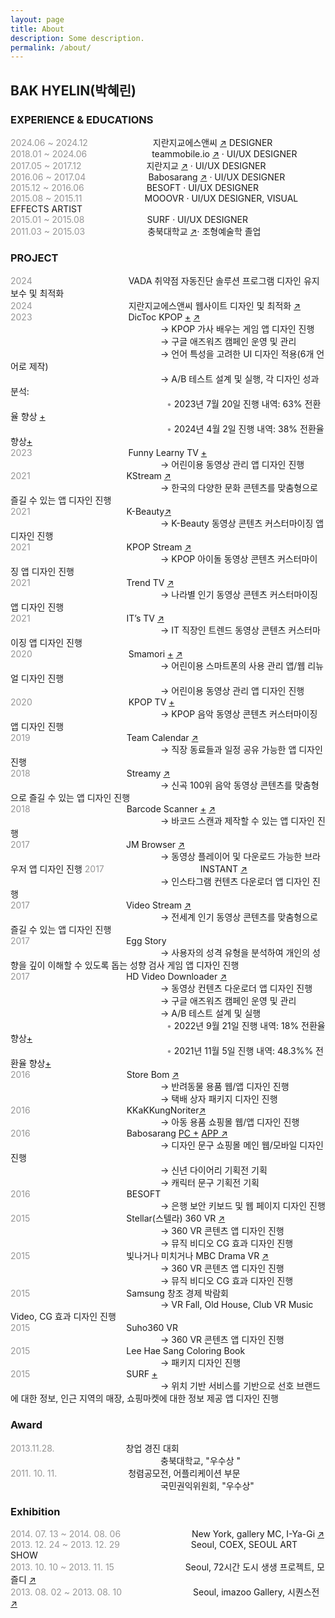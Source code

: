 ```yaml
---
layout: page
title: About
description: Some description.
permalink: /about/
---
```



## BAK HYELIN(박혜린) 

### EXPERIENCE & EDUCATIONS
<span style="color: #969696;"> 2024.06 ~ 2024.12 </span><span style="margin-left: 100px;">지란지교에스앤씨 <a href="https://www.jiransnc.com" target="_blank">↗</a> DESIGNER</span>    
<span style="color: #969696;"> 2018.01 ~ 2024.06 </span><span style="margin-left: 100px;">teammobile.io <a href="https://www.teammobile.io/" target="_blank">↗</a> · UI/UX DESIGNER</span>    
<span style="color: #969696;"> 2017.05 ~ 2017.12 </span><span style="margin-left: 100px;">지란지교 <a href="https://www.jiran.com/" target="_blank">↗</a> · UI/UX DESIGNER</span>    
<span style="color: #969696;">2016.06 ~ 2017.04</span><span style="margin-left: 100px;">Babosarang <a href="http://www.babosarang.co.kr/" target="_blank">↗</a> · UI/UX DESIGNER</span>  
<span style="color: #969696;">2015.12 ~ 2016.06</span><span style="margin-left: 100px;">BESOFT · UI/UX DESIGNER</span>    
<span style="color: #969696;">2015.08 ~ 2015.11</span><span style="margin-left: 100px;">MOOOVR · UI/UX DESIGNER, VISUAL EFFECTS ARTIST</span>    
<span style="color: #969696;">2015.01 ~ 2015.08</span><span style="margin-left: 100px;">SURF · UI/UX DESIGNER</span>  
<span style="color: #969696;">2011.03 ~ 2015.03</span><span style="margin-left: 100px;">충북대학교 <a href="https://www.cbnu.ac.kr/www/index.do" target="_blank">↗</a>· 조형예술학 졸업</span>  

### PROJECT
<span style="color: #969696;"> 2024 </span><span style="margin-left: 150px;"> VADA 취약점 자동진단 솔루션 프로그램 디자인 유지보수 및 최적화 </span>  
<span style="color: #969696;"> 2024 </span><span style="margin-left: 150px;"> 지란지교에스앤씨 웹사이트 디자인 및 최적화 <a href="https://www.jiransnc.com" target="_blank">↗</a> </span>  
<span style="color: #969696;"> 2023 </span><span style="margin-left: 150px;"> DicToc KPOP [+](../kpoplyricsgame/) <a href="https://play.google.com/store/search?q=dictoc&c=apps" target="_blank">↗</a></span>  
<span style="margin-left: 240px;"> → KPOP 가사 배우는 게임 앱 디자인 진행</span>  
<span style="margin-left: 240px;"> → 구글 애즈워즈 캠페인 운영 및 관리</span>    
<span style="margin-left: 240px;"> → 언어 특성을 고려한 UI 디자인 적용(6개 언어로 제작)</span>    
<span style="margin-left: 240px;"> → A/B 테스트 설계 및 실행, 각 디자인 성과 분석:</span>    
<span style="color: #969696; margin-left: 250px;"> • </span> <span> 2023년 7월 20일 진행 내역: 63% 전환율 향상 [+](,./ab-kpoplyricsgame-230724/)</span>   
<span style="color: #969696; margin-left: 250px;"> • </span> <span> 2024년 4월 2일 진행 내역: 38% 전환율 향상[+](../ab-kpoplyricsgame-240402/)</span>   
<span style="color: #969696;"> 2023 </span><span style="margin-left: 150px;"> Funny Learny TV [+](../funnylearnytv/)</span>  
<span style="margin-left: 240px;"> → 어린이용 동영상 관리 앱 디자인 진행</span>  
<span style="color: #969696;"> 2021 </span><span style="margin-left: 150px;"> KStream <a href="https://play.google.com/store/apps/details?id=io.tm.k.stream" target="_blank">↗</a></span>  
<span style="margin-left: 240px;"> → 한국의 다양한 문화 콘텐츠를 맞춤형으로 즐길 수 있는 앱 디자인 진행</span>  
<span style="color: #969696;"> 2021 </span><span style="margin-left: 150px;"> K-Beauty<a href="https://play.google.com/store/apps/details?id=io.tm.kbeauty.tv" target="_blank">↗</a></span>  
<span style="margin-left: 240px;"> → K-Beauty 동영상 콘텐츠 커스터마이징 앱 디자인 진행</span>  
<span style="color: #969696;"> 2021 </span><span style="margin-left: 150px;"> KPOP Stream <a href="https://play.google.com/store/apps/details?id=io.tm.kpop.stream" target="_blank">↗</a></span>  
<span style="margin-left: 240px;"> → KPOP 아이돌 동영상 콘텐츠 커스터마이징 앱 디자인 진행</span>  
<span style="color: #969696;"> 2021 </span><span style="margin-left: 150px;"> Trend TV <a href="https://play.google.com/store/apps/details?id=io.tm.stream.in" target="_blank">↗</a></span>  
<span style="margin-left: 240px;"> → 나라별 인기 동영상 콘텐츠 커스터마이징 앱 디자인 진행</span>  
<span style="color: #969696;"> 2021 </span><span style="margin-left: 150px;">IT’s TV <a href="https://play.google.com/store/apps/details?id=io.tm.its.tv" target="_blank">↗</a></span>  
<span style="margin-left: 240px;"> → IT 직장인 트렌드 동영상 콘텐츠 커스터마이징 앱 디자인 진행</span>   
<span style="color: #969696;"> 2020 </span><span style="margin-left: 150px;">Smamori [+](../kidsvideoapp/) <a href="https://smamori.jp/" target="_blank">↗</a></span>   
<span style="margin-left: 240px;"> → 어린이용 스마트폰의 사용 관리 앱/웹 리뉴얼 디자인 진행</span>  
<span style="margin-left: 240px;"> → 어린이용 동영상 관리 앱 디자인 진행</span>    
<span style="color: #969696;"> 2020 </span><span style="margin-left: 150px;">KPOP TV [+](../icon-kpop/)</span>  
<span style="margin-left: 240px;"> → KPOP 음악 동영상 콘텐츠 커스터마이징 앱 디자인 진행</span>   
<span style="color: #969696;">2019 </span><span style="margin-left: 150px;">Team Calendar <a href="https://play.google.com/store/apps/details?id=io.jmobile.tm.calendar" target="_blank">↗</a></span>  
<span style="margin-left: 240px;"> → 직장 동료들과 일정 공유 가능한 앱 디자인 진행</span>    
<span style="color: #969696;"> 2018 </span><span style="margin-left: 150px;">Streamy <a href="https://play.google.com/store/apps/details?id=com.fms.streamy" target="_blank">↗</a></span>   
<span style="margin-left: 240px;"> → 신곡 100위 음악 동영상 콘텐츠를 맞춤형으로 즐길 수 있는 앱 디자인 진행</span>  
<span style="color: #969696;"> 2018 </span><span style="margin-left: 150px;">Barcode Scanner [+](../barcode_scanner/) [↗](https://play.google.com/store/apps/details?id=io.jmobile.jmscanner)</span>  
<span style="margin-left: 240px;">→ 바코드 스캔과 제작할 수 있는 앱 디자인 진행</span>   
<span style="color: #969696;"> 2017 </span><span style="margin-left: 150px;">JM Browser <a href="https://play.google.com/store/apps/details?id=io.jmobile.browser" target="_blank">↗</a></span>    
<span style="margin-left: 240px;"> → 동영상 플레이어 및 다운로드 가능한 브라우저 앱 디자인 진행</span>
<span style="color: #969696;"> 2017 </span><span style="margin-left: 150px;">INSTANT <a href="https://play.google.com/store/apps/details?id=io.jmobile.instant" target="_blank">↗</a></span>      
<span style="margin-left: 240px;"> → 인스타그램 컨텐츠 다운로더 앱 디자인 진행</span>      
<span style="color: #969696;"> 2017 </span><span style="margin-left: 150px;">Video Stream <a href="https://play.google.com/store/apps/details?id=io.jmobile.video.browser" target="_blank">↗</a></span>  
<span style="margin-left: 240px;"> → 전세계 인기 동영상 콘텐츠를 맞춤형으로 즐길 수 있는 앱 디자인 진행</span>     
<span style="color: #969696;"> 2017 </span><span style="margin-left: 150px;">Egg Story</span>    
<span style="margin-left: 240px;"> → 사용자의 성격 유형을 분석하여 개인의 성향을 깊이 이해할 수 있도록 돕는 성향 검사 게임 앱 디자인 진행</span>    
<span style="color: #969696;"> 2017 </span><span style="margin-left: 150px;">HD Video Downloader <a href="https://play.google.com/store/apps/details?id=com.ne.hdv">↗</a></span>     
<span style="margin-left: 240px;"> → 동영상 컨텐츠 다운로더 앱 디자인 진행</span>    
<span style="margin-left: 240px;"> → 구글 애즈워즈 캠페인 운영 및 관리</span>    
<span style="margin-left: 240px;"> → A/B 테스트 설계 및 실행</span>     
<span style="color: #969696; margin-left: 250px;"> • </span><span>2022년 9월 21일 진행 내역: 18% 전환율 향상[+](../ab-hdvd-220921/)</span>  
<span style="color: #969696; margin-left: 250px;"> • </span><span>2021년 11월 5일 진행 내역: 48.3%% 전환율 향상[+](../ab-hdvd-211105/)</span>  
<span style="color: #969696;"> 2016 </span><span style="margin-left: 150px;">Store Bom <a href="https://www.behance.net/gallery/51348153/Shopping-mall-APP-UI" target="_blank">↗</a></span>    
<span style="margin-left: 240px;"> → 반려동물 용품 웹/앱 디자인 진행</span>  
<span style="margin-left: 240px;"> → 택배 상자 패키지 디자인 진행</span>    
<span style="color: #969696;"> 2016 </span><span style="margin-left: 150px;">KKaKKungNoriter<a href="http://kkakkungnoriter.com/" target="_blank">↗</a></span>    
<span style="margin-left: 240px;">→ 아동 용품 쇼핑몰 웹/앱 디자인 진행  
<span style="color: #969696;"> 2016 </span><span style="margin-left: 150px;">Babosarang [PC +](../babosarang-web/) <a href="https://www.behance.net/gallery/51583461/Shopping-mall-APP-UI(Babosarang)" target="_blank">APP ↗</a></span>     
<span style="margin-left: 240px;"> → 디자인 문구 쇼핑몰 메인 웹/모바일 디자인 진행</span>    
<span style="margin-left: 240px;"> → 신년 다이어리 기획전 기획</span>     
<span style="margin-left: 240px;"> → 캐릭터 문구 기획전 기획</span>     
<span style="color: #969696;"> 2016 </span><span style="margin-left: 150px;">BESOFT</span>   
<span style="margin-left: 240px;"> → 은행 보안 키보드 및 웹 페이지 디자인 진행</span>  
<span style="color: #969696;"> 2015 </span><span style="margin-left: 150px;">Stellar(스텔라) 360 VR [↗](https://www.youtube.com/watch?v=gvORWNSsGak)</span>   
<span style="margin-left: 240px;"> → 360 VR 콘텐츠 앱 디자인 진행</span>  
<span style="margin-left: 240px;"> → 뮤직 비디오 CG 효과 디자인 진행</span>     
<span style="color: #969696;"> 2015 </span><span style="margin-left: 150px;">빛나거나 미치거나 MBC Drama VR [↗](https://www.youtube.com/watch?v=7Eo8ddIhUnE)</span>    
<span style="margin-left: 240px;"> → 360 VR 콘텐츠 앱 디자인 진행</span>   
<span style="margin-left: 240px;"> → 뮤직 비디오 CG 효과 디자인 진행</span>   
<span style="color: #969696;"> 2015 </span><span style="margin-left: 150px;">Samsung 창조 경제 박람회</span>  
<span style="margin-left: 240px;"> → VR Fall, Old House, Club VR Music Video, CG 효과 디자인 진행</span>   
<span style="color: #969696;"> 2015 </span><span style="margin-left: 150px;">Suho360 VR</span>     
<span style="margin-left: 240px;">→ 360 VR 콘텐츠 앱 디자인 진행</span>   
<span style="color: #969696;"> 2015 </span><span style="margin-left: 150px;">Lee Hae Sang Coloring Book</span>    
<span style="margin-left: 240px;">→ 패키지 디자인 진행</span>  
<span style="color: #969696;"> 2015 </span><span style="margin-left: 150px;">SURF [+](../marshmello/)</span>   
<span style="margin-left: 240px;"> → 위치 기반 서비스를 기반으로 선호 브랜드에 대한 정보, 인근 지역의 매장, 쇼핑마켓에 대한 정보 제공 앱 디자인 진행</span>   

### Award
<span style="color: #969696;">2013.11.28. </span><span style="margin-left: 110px;">창업 경진 대회</span>  
<span style="margin-left: 240px;">충북대학교, "우수상 "</span>  
<span style="color: #969696;">2011. 10. 11. </span><span style="margin-left: 110px;">청렴공모전, 어플리케이션 부문</span>  
<span style="margin-left: 240px;">국민권익위원회, "우수상"</span>  

### Exhibition
<span style="color: #969696;">2014. 07. 13 ~ 2014. 08. 06</span><span style="margin-left: 110px;"> New York, gallery MC, I-Ya-Gi <a href="http://www.gallerymc.org/h/i-ya-gi-that-connote-you-and-me/" target="_blank">↗</a></span>  
<span style="color: #969696;">2013. 12. 24 ~ 2013. 12. 29</span><span style="margin-left: 110px;"> Seoul, COEX, SEOUL ART SHOW </span>  
<span style="color: #969696;">2013. 10. 10 ~ 2013. 11. 15</span><span style="margin-left: 110px;"> Seoul, 72시간 도시 생생 프로젝트, 모즐디 <a href="https://www.lafent.com/inews/news_view.html?news_id=110411" target="_blank">↗</a></span>  
<span style="color: #969696;">2013. 08. 02 ~ 2013. 08. 10</span><span style="margin-left: 110px;"> Seoul, imazoo Gallery, 시퀀스전 <a href="http://www.imazoo.com/index.htm" target="_blank">↗</a></span>  

